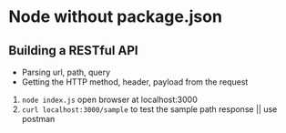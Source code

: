 # Node without package.json

## Building a RESTful API
- Parsing url, path, query
- Getting the HTTP method, header, payload from the request
1. `node index.js` open browser at localhost:3000
2. `curl localhost:3000/sample` to test the sample path response || use postman
